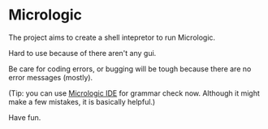 # Micrologic
The project aims to create a shell intepretor to run Micrologic.

Hard to use because of there aren't any gui.

Be care for coding errors, or bugging will be tough because there are no error messages (mostly).

(Tip: you can use [Micrologic IDE](https://github.com/HZZcode/MicrologicIDE) for grammar check now. Although it might make a few mistakes, it is basically helpful.)

Have fun.

